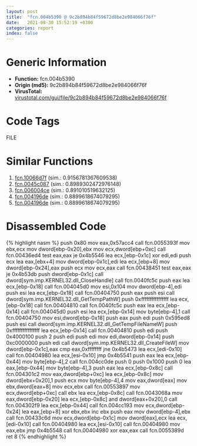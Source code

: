 ```yaml
---
layout: post
title:  "fcn.004b5390 @ 9c2b894b84f59672d8be2e984066f76f"
date:   2021-08-30 15:52:19 +0300
categories: report
index: false
---
```


# Generic Information
- **Function:** fcn.004b5390
- **Origin (md5):** 9c2b894b84f59672d8be2e984066f76f
- **VirusTotal:** [virustotal.com/gui/file/9c2b894b84f59672d8be2e984066f76f][virustotal_ref]

# Code Tags
<span class="tag" id="FILE">FILE</span>


# Similar Functions

1. [fcn.10066d7f][similar_1_ref] (sim.: 0.9156781367609538)
2. [fcn.0045c087][similar_2_ref] (sim.: 0.8989302472976148)
3. [fcn.006004ce][similar_3_ref] (sim.: 0.891010519632125)
4. [fcn.004196de][similar_4_ref] (sim.: 0.8899618674079295)
5. [fcn.004196de][similar_5_ref] (sim.: 0.8899618674079295)


# Disassembled Code

{% highlight nasm %}
push 0x80
mov eax,0x57acc4
call fcn.0055393f
mov ebx,ecx
mov dword[ebp-0x20],ebx
mov ecx,dword[ebp+0xc]
call fcn.00436ed4
test eax,eax
je 0x4b5546
lea ecx,[ebp-0x1c]
xor edi,edi
push ecx
lea eax,[ebx+4]
mov dword[ebp-0x1c],edi
lea ecx,[ebp+8]
mov dword[ebp-0x24],eax
push ecx
mov ecx,eax
call fcn.00438451
test eax,eax
je 0x4b53db
push dword[ebp-0x1c]
call dword[sym.imp.KERNEL32.dll_CloseHandle]
call fcn.0040fc5c
push eax
lea ecx,[ebp-0x18]
call fcn.004045d0
mov esi,0x104
mov dword[ebp-4],edi
push esi
lea ecx,[ebp-0x18]
call fcn.00404750
push eax
push esi
call dword[sym.imp.KERNEL32.dll_GetTempPathW]
push 0xffffffffffffffff
lea ecx,[ebp-0x18]
call fcn.00404810
call fcn.0040fc5c
push eax
lea ecx,[ebp-0x14]
call fcn.004045d0
push esi
lea ecx,[ebp-0x14]
mov byte[ebp-4],1
call fcn.00404750
mov esi,dword[ebp-0x18]
push eax
push edi
push 0x595ed8
push esi
call dword[sym.imp.KERNEL32.dll_GetTempFileNameW]
push 0xffffffffffffffff
lea ecx,[ebp-0x14]
call fcn.00404810
push edi
push 0x4000100
push 2
push edi
push edi
mov edi,dword[ebp-0x14]
push 0xc0000000
push edi
call dword[sym.imp.KERNEL32.dll_CreateFileW]
mov dword[ebp-0x1c],eax
cmp eax,0xffffffff
jne 0x4b5473
lea ecx,[edi-0x10]
call fcn.00404980
lea ecx,[esi-0x10]
jmp 0x4b5541
push eax
lea ecx,[ebp-0x44]
mov byte[ebp-4],2
call fcn.004cc0de
push 0
push 0x1000
push 0
lea eax,[ebp-0x44]
mov byte[ebp-4],3
push eax
lea ecx,[ebp-0x8c]
call fcn.004301c2
mov eax,dword[ebp+0xc]
lea ecx,[ebp-0x8c]
mov dword[ebx+0x20],1
push ecx
mov byte[ebp-4],4
mov eax,dword[eax]
mov ebx,dword[eax+8]
mov ecx,ebx
call fcn.00553897
mov ecx,dword[ebp+0xc]
call ebx
lea ecx,[ebp-0x8c]
call fcn.0043068a
mov eax,dword[ebp-0x20]
lea ecx,[ebp-0x8c]
and dword[eax+0x20],0
call fcn.004302f9
lea ecx,[ebp-0x44]
call fcn.004cc193
mov ecx,dword[ebp-0x24]
lea eax,[ebp+8]
xor ebx,ebx
inc ebx
push eax
mov dword[ebp-4],ebx
call fcn.00433c6d
mov ecx,dword[ebp-0x1c]
mov dword[eax],ecx
lea ecx,[edi-0x10]
call fcn.00404980
lea ecx,[esi-0x10]
call fcn.00404980
mov eax,ebx
jmp 0x4b5548
call fcn.00404980
xor eax,eax
call fcn.0055389d
ret 8
{% endhighlight %}


[similar_1_ref]: /report/fcn.10066d7f@e5d49e0823e602f2ee948ac39d32c1eb
[similar_2_ref]: /report/fcn.0045c087@4fe38de7c6c86a1bad209560fa052231
[similar_3_ref]: /report/fcn.006004ce@52d540e8e13e0f0bbb8946b2363a382d
[similar_4_ref]: /report/fcn.004196de@fb9b7d22bc1c143ac66b0575cbdd088d
[similar_5_ref]: /report/fcn.004196de@912f1d013a0d6151bc7a7cef6da1b2a0
[virustotal_ref]: https://www.virustotal.com/gui/file/9c2b894b84f59672d8be2e984066f76f